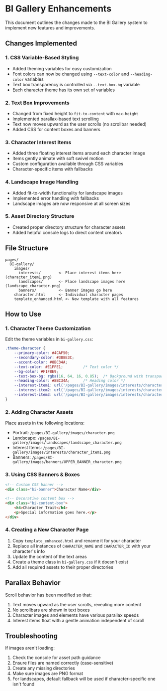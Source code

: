 # BI Gallery Enhancements

This document outlines the changes made to the BI Gallery system to implement new features and improvements.

## Changes Implemented

### 1. CSS Variable-Based Styling
- Added theming variables for easy customization
- Font colors can now be changed using `--text-color` and `--heading-color` variables
- Text box transparency is controlled via `--text-box-bg` variable
- Each character theme has its own set of variables

### 2. Text Box Improvements
- Changed from fixed height to `fit-to-content` with `max-height`
- Implemented parallax-based text scrolling
- Text now moves upward as the user scrolls (no scrollbar needed)
- Added CSS for content boxes and banners

### 3. Character Interest Items
- Added three floating interest items around each character image
- Items gently animate with soft swivel motion
- Custom configuration available through CSS variables
- Character-specific items with fallbacks

### 4. Landscape Image Handling
- Added fit-to-width functionality for landscape images
- Implemented error handling with fallbacks
- Landscape images are now responsive at all screen sizes

### 5. Asset Directory Structure
- Created proper directory structure for character assets
- Added helpful console logs to direct content creators

## File Structure

```
pages/
  BI-gallery/
    images/
      interests/        <- Place interest items here (character_item1.png)
      landscapes/       <- Place landscape images here (landscape_character.png)
      banners/          <- Banner images go here
    character.html      <- Individual character pages
    template_enhanced.html <- New template with all features
```

## How to Use

### 1. Character Theme Customization

Edit the theme variables in `bi-gallery.css`:

```css
.theme-character {
    --primary-color: #4CAF50;
    --secondary-color: #388E3C;
    --accent-color: #8BC34A;
    --text-color: #E1FFE1;         /* Text color */
    --bg-color: #F1F8E9;
    --text-box-bg: rgba(16, 64, 16, 0.85);  /* Background with transparency */
    --heading-color: #8BC34A;      /* Heading color */
    --interest-item1: url('/pages/BI-gallery/images/interests/character_item1.png');
    --interest-item2: url('/pages/BI-gallery/images/interests/character_item2.png');
    --interest-item3: url('/pages/BI-gallery/images/interests/character_item3.png');
}
```

### 2. Adding Character Assets

Place assets in the following locations:
- Portrait: `/pages/BI-gallery/images/character.png`
- Landscape: `/pages/BI-gallery/images/landscapes/landscape_character.png`
- Interest Items: `/pages/BI-gallery/images/interests/character_item1.png`
- Banners: `/pages/BI-gallery/images/banners/UPPER_BANNER_character.png`

### 3. Using CSS Banners & Boxes

```html
<!-- Custom CSS banner -->
<div class="bi-banner">Character Name</div>

<!-- Decorative content box -->
<div class="bi-content-box">
    <h4>Character Trait</h4>
    <p>Special information goes here.</p>
</div>
```

### 4. Creating a New Character Page

1. Copy `template_enhanced.html` and rename it for your character
2. Replace all instances of `CHARACTER_NAME` and `CHARACTER_ID` with your character's info
3. Update the content of the text areas
4. Create a theme class in `bi-gallery.css` if it doesn't exist
5. Add all required assets to their proper directories

## Parallax Behavior

Scroll behavior has been modified so that:
1. Text moves upward as the user scrolls, revealing more content
2. No scrollbars are shown in text boxes
3. Character images and elements have various parallax speeds
4. Interest items float with a gentle animation independent of scroll

## Troubleshooting

If images aren't loading:
1. Check the console for asset path guidance
2. Ensure files are named correctly (case-sensitive)
3. Create any missing directories
4. Make sure images are PNG format
5. For landscapes, default fallback will be used if character-specific one isn't found
